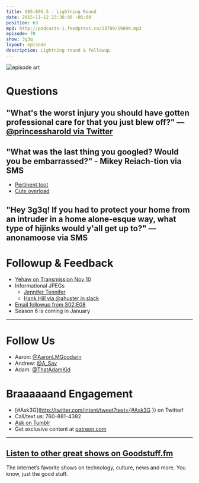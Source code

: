 ```yaml
---
title: S05:E05.5 - Lightning Round
date: 2015-11-12 23:36:00 -06:00
position: 63
mp3: http://podcasts-1.feedpress.co/13789/19899.mp3
episode: 70
show: 3g3q
layout: episode
description: Lightning round & followup.
---
```


![episode art][1]

# Questions

## "What's the worst injury you should have gotten professional care for that you just blew off?" —[@princessharold via Twitter][2]

## "What was the last thing you googled? Would you be embarrassed?" - Mikey Reiach-tion via SMS
* [Pertinent toot][3]
* [Cute overload][4]

## "Hey 3g3q! If you had to protect your home from an intruder in a home alone-esque way, what type of hijinks would y'all get up to?" —anonamoose via SMS

# Followup & Feedback

* [Yehaw on Transmission Nov 10][5]
* Informational JPEGs
    * [Jennifer Tennifer][6]
    * [Hank Hill via @ahuster in slack][7]
* [Email followup from S02:E08][8]
* Season 6 is coming in January

***

# Follow Us
* Aaron: [@AaronLMGoodwin](http://twitter.com/aaronlmgoodwin)
* Andrew: [@A_Sav](http://twitter.com/a_sav)
* Adam: [@ThatAdamKid](http://twitter.com/thatadamkid)

# Braaaaaand Engagement
* [#Ask3G](http://twitter.com/intent/tweet?text={#Ask3G }) on Twitter!
* Call/text us: 760-881-4382
* [Ask on Tumblr](http://3g3q.co/ask)
* Get exclusive content at [patreon.com](http://www.patreon.com/3g3q)

***

## [Listen to other great shows on Goodstuff.fm](http://goodstuff.fm/)
The internet’s favorite shows on technology, culture, news and more. You know, just the good stuff.

[1]: http://l.gdwn.co/1kkDE.gif
[2]: http://twitter.com/princessharold/status/662619491486990338
[3]: https://twitter.com/AaronLMGoodwin/status/664664920890458112
[4]: http://bit.ly/1LcXE4D
[5]: http://bit.ly/1N0wSUG
[6]: https://twitter.com/HillaryHottstuf/status/664929325230133249
[7]: http://i.imgur.com/zaRsnci.jpg
[8]: https://overcast.fm/+DRy1G8RGE/7:36
[9]: http://twitter.com/aaronlmgoodwin
[10]: http://twitter.com/a_sav
[11]: http://twitter.com/thatadamkid
[12]: http://www.patreon.com/3g3q
[13]: http://goodstuff.fm/3g3q/
